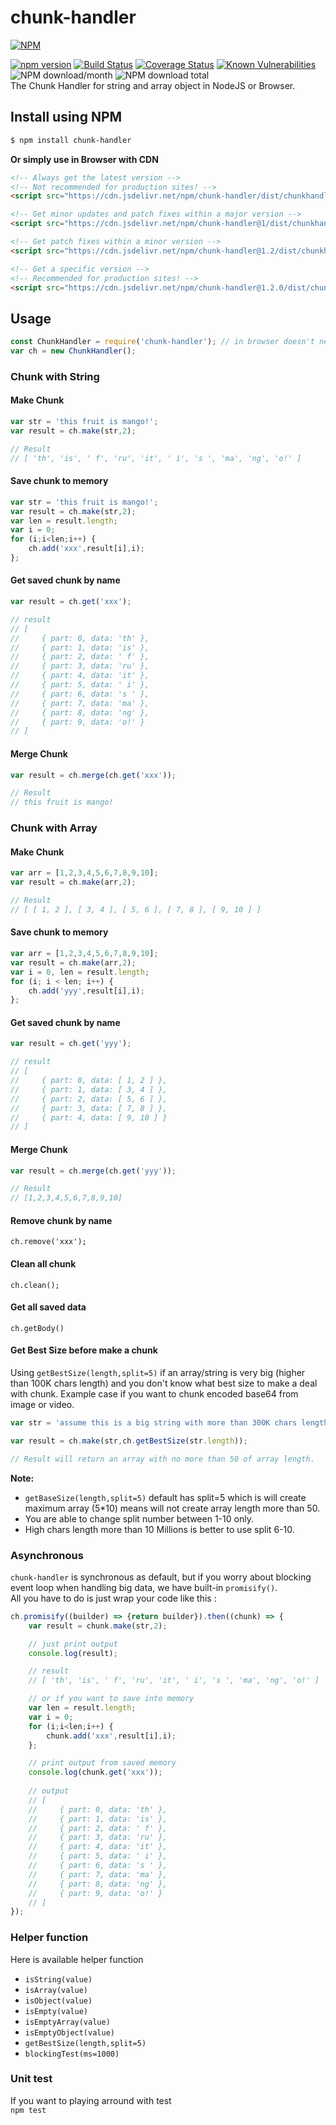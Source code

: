 # chunk-handler
[![NPM](https://nodei.co/npm/chunk-handler.png?downloads=true&downloadRank=true&stars=true)](https://nodei.co/npm/chunk-handler/)  
  
[![npm version](https://img.shields.io/npm/v/chunk-handler.svg?style=flat-square)](https://www.npmjs.org/package/chunk-handler)
[![Build Status](https://travis-ci.org/aalfiann/chunk-handler.svg?branch=master)](https://travis-ci.org/aalfiann/chunk-handler)
[![Coverage Status](https://coveralls.io/repos/github/aalfiann/chunk-handler/badge.svg?branch=master)](https://coveralls.io/github/aalfiann/chunk-handler?branch=master)
[![Known Vulnerabilities](https://snyk.io//test/github/aalfiann/chunk-handler/badge.svg?targetFile=package.json)](https://snyk.io//test/github/aalfiann/chunk-handler?targetFile=package.json)
![NPM download/month](https://img.shields.io/npm/dm/chunk-handler.svg)
![NPM download total](https://img.shields.io/npm/dt/chunk-handler.svg)  
The Chunk Handler for string and array object in NodeJS or Browser.

## Install using NPM
```bash
$ npm install chunk-handler
```

**Or simply use in Browser with CDN**
```html
<!-- Always get the latest version -->
<!-- Not recommended for production sites! -->
<script src="https://cdn.jsdelivr.net/npm/chunk-handler/dist/chunkhandler.min.js"></script>

<!-- Get minor updates and patch fixes within a major version -->
<script src="https://cdn.jsdelivr.net/npm/chunk-handler@1/dist/chunkhandler.min.js"></script>

<!-- Get patch fixes within a minor version -->
<script src="https://cdn.jsdelivr.net/npm/chunk-handler@1.2/dist/chunkhandler.min.js"></script>

<!-- Get a specific version -->
<!-- Recommended for production sites! -->
<script src="https://cdn.jsdelivr.net/npm/chunk-handler@1.2.0/dist/chunkhandler.min.js"></script>
```

## Usage

```javascript
const ChunkHandler = require('chunk-handler'); // in browser doesn't need this line
var ch = new ChunkHandler();
```

### Chunk with String
#### Make Chunk
```javascript
var str = 'this fruit is mango!';
var result = ch.make(str,2);

// Result
// [ 'th', 'is', ' f', 'ru', 'it', ' i', 's ', 'ma', 'ng', 'o!' ]
```

#### Save chunk to memory
```javascript
var str = 'this fruit is mango!';
var result = ch.make(str,2);
var len = result.length;
var i = 0;
for (i;i<len;i++) {
    ch.add('xxx',result[i],i);
};
```

#### Get saved chunk by name
```javascript
var result = ch.get('xxx');

// result
// [
//     { part: 0, data: 'th' },
//     { part: 1, data: 'is' },
//     { part: 2, data: ' f' },
//     { part: 3, data: 'ru' },
//     { part: 4, data: 'it' },
//     { part: 5, data: ' i' },
//     { part: 6, data: 's ' },
//     { part: 7, data: 'ma' },
//     { part: 8, data: 'ng' },
//     { part: 9, data: 'o!' }
// ]
```

#### Merge Chunk
```javascript
var result = ch.merge(ch.get('xxx'));

// Result
// this fruit is mango!
```

### Chunk with Array
#### Make Chunk
```javascript
var arr = [1,2,3,4,5,6,7,8,9,10];
var result = ch.make(arr,2);

// Result
// [ [ 1, 2 ], [ 3, 4 ], [ 5, 6 ], [ 7, 8 ], [ 9, 10 ] ]
```

#### Save chunk to memory
```javascript
var arr = [1,2,3,4,5,6,7,8,9,10];
var result = ch.make(arr,2);
var i = 0, len = result.length;
for (i; i < len; i++) {
    ch.add('yyy',result[i],i);
};
```

#### Get saved chunk by name
```javascript
var result = ch.get('yyy');

// result
// [
//     { part: 0, data: [ 1, 2 ] },
//     { part: 1, data: [ 3, 4 ] },
//     { part: 2, data: [ 5, 6 ] },
//     { part: 3, data: [ 7, 8 ] },
//     { part: 4, data: [ 9, 10 ] }
// ]
```

#### Merge Chunk
```javascript
var result = ch.merge(ch.get('yyy'));

// Result
// [1,2,3,4,5,6,7,8,9,10]
```

#### Remove chunk by name
`ch.remove('xxx');`

#### Clean all chunk
`ch.clean();`

#### Get all saved data
`ch.getBody()`

#### Get Best Size before make a chunk
Using `getBestSize(length,split=5)` if an array/string is very big (higher than 100K chars length) and you don't know what best size to make a deal with chunk. Example case if you want to chunk encoded base64 from image or video.

```javascript
var str = 'assume this is a big string with more than 300K chars length';

var result = ch.make(str,ch.getBestSize(str.length));

// Result will return an array with no more than 50 of array length.  
```
**Note:**  
- `getBaseSize(length,split=5)` default has split=5 which is will create maximum array (5*10) means will not create array length more than 50.  
- You are able to change split number between 1-10 only.
- High chars length more than 10 Millions is better to use split 6-10.  

### Asynchronous
`chunk-handler` is synchronous as default, but if you worry about blocking event loop when handling big data, we have built-in `promisify()`.  
All you have to do is just wrap your code like this :
```javascript
ch.promisify((builder) => {return builder}).then((chunk) => {
    var result = chunk.make(str,2);

    // just print output
    console.log(result);

    // result
    // [ 'th', 'is', ' f', 'ru', 'it', ' i', 's ', 'ma', 'ng', 'o!' ]

    // or if you want to save into memory
    var len = result.length;
    var i = 0;
    for (i;i<len;i++) {
        chunk.add('xxx',result[i],i);
    };

    // print output from saved memory
    console.log(chunk.get('xxx'));
    
    // output
    // [
    //     { part: 0, data: 'th' },
    //     { part: 1, data: 'is' },
    //     { part: 2, data: ' f' },
    //     { part: 3, data: 'ru' },
    //     { part: 4, data: 'it' },
    //     { part: 5, data: ' i' },
    //     { part: 6, data: 's ' },
    //     { part: 7, data: 'ma' },
    //     { part: 8, data: 'ng' },
    //     { part: 9, data: 'o!' }
    // ]
});
```

### Helper function
Here is available helper function  
- `isString(value)`  
- `isArray(value)`  
- `isObject(value)`  
- `isEmpty(value)`  
- `isEmptyArray(value)`  
- `isEmptyObject(value)`  
- `getBestSize(length,split=5)`  
- `blockingTest(ms=1000)`

### Unit test
If you want to playing arround with test  
`npm test`